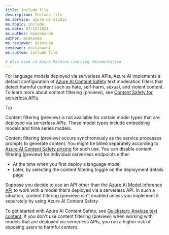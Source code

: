 ```yaml
---
title: Include file
description: Include file
ms.service: azure-ai-studio
ms.topic: include
ms.date: 07/12/2024
ms.author: mopeakande
author: msakande
ms.reviewer: osiotugo
reviewer: ositanachi
ms.custom: include file

# Also used in Azure Machine Learning documentation
---
```


For language models deployed via serverless APIs, Azure AI implements a default configuration of [Azure AI Content Safety](../../ai-services/content-safety/overview.md) text moderation filters that detect harmful content such as hate, self-harm, sexual, and violent content. To learn more about content filtering (preview), see [Content Safety for serverless APIs](../concepts/model-catalog-content-safety.md). 

> [!TIP]
> Content filtering (preview) is not available for certain model types that are deployed via serverless APIs. These model types include embedding models and time series models.

Content filtering (preview) occurs synchronously as the service processes prompts to generate content. You might be billed separately according to [Azure AI Content Safety pricing](https://azure.microsoft.com/pricing/details/cognitive-services/content-safety/) for such use. You can disable content filtering (preview) for individual serverless endpoints either:

- At the time when you first deploy a language model
- Later, by selecting the content filtering toggle on the deployment details page

Suppose you decide to use an API other than the [Azure AI Model Inference API](/azure/ai-studio/reference/reference-model-inference-api) to work with a model that's deployed via a serverless API. In such a situation, content filtering (preview) isn't enabled unless you implement it separately by using Azure AI Content Safety.

To get started with Azure AI Content Safety, see [Quickstart: Analyze text content](/azure/ai-services/content-safety/quickstart-text). If you don't use content filtering (preview) when working with models that are deployed via serverless APIs, you run a higher risk of exposing users to harmful content.
